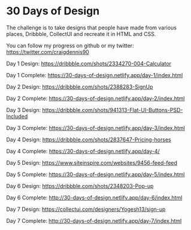 # 30 Days of Design

The challenge is to take designs that people have made from various places, Dribbble, CollectUI and recreate it in HTML and CSS.

You can follow my progress on github or my twitter: https://twitter.com/craigdennis90


Day 1 Design: https://dribbble.com/shots/2334270-004-Calculator

Day 1 Complete: https://30-days-of-design.netlify.app/day-1/index.html

Day 2 Design: https://dribbble.com/shots/2388283-SignUp

Day 2 Complete: https://30-days-of-design.netlify.app/day-2/index.html

Day 3 Design: https://dribbble.com/shots/941313-Flat-UI-Buttons-PSD-Included

Day 3 Complete: https://30-days-of-design.netlify.app/day-3/index.html

Day 4 Design: https://dribbble.com/shots/2837647-Pricing-horses

Day 4 Complete: https://30-days-of-design.netlify.app/day-4/

Day 5 Design: https://www.siteinspire.com/websites/9456-feed-feed

Day 5 Complete: https://30-days-of-design.netlify.app/day-5/index.html

Day 6 Design: https://dribbble.com/shots/2348203-Pop-up

Day 6 Complete: http://30-days-of-design.netlify.app/day-6/index.html

Day 7 Design: https://collectui.com/designers/Yogesh13/sign-up

Day 7 Complete: http://30-days-of-design.netlify.app/day-7/index.html




